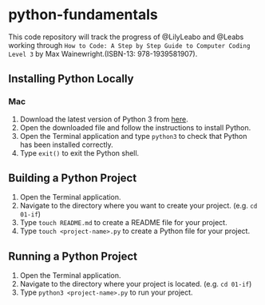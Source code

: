 # python-fundamentals
This code repository will track the progress of @LilyLeabo and @Leabs working through `How to Code: A Step by Step Guide to Computer Coding Level 3` by Max Wainewright.(ISBN-13: 978-1939581907).

## Installing Python Locally
### Mac
1. Download the latest version of Python 3 from [here](https://www.python.org/downloads/mac-osx/).
2. Open the downloaded file and follow the instructions to install Python.
3. Open the Terminal application and type `python3` to check that Python has been installed correctly.
4. Type `exit()` to exit the Python shell.

## Building a Python Project
1. Open the Terminal application.
2. Navigate to the directory where you want to create your project. (e.g. `cd 01-if`)
3. Type `touch README.md` to create a README file for your project.
4. Type `touch <project-name>.py` to create a Python file for your project.

## Running a Python Project
1. Open the Terminal application.
2. Navigate to the directory where your project is located. (e.g. `cd 01-if`)
3. Type `python3 <project-name>.py` to run your project.
